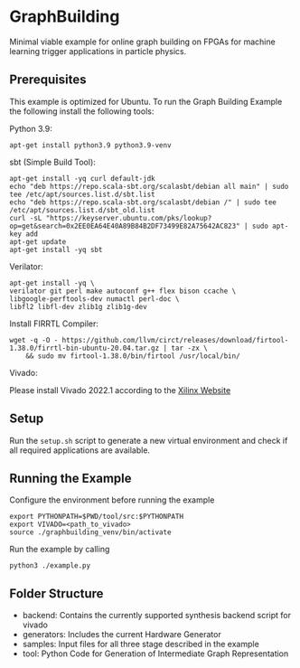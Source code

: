 # GraphBuilding
Minimal viable example for online graph building on FPGAs for machine learning trigger applications in particle physics.

## Prerequisites

This example is optimized for Ubuntu. To run the Graph Building Example the following install the following tools:

Python 3.9:

```
apt-get install python3.9 python3.9-venv
```

sbt (Simple Build Tool):

```
apt-get install -yq curl default-jdk
echo "deb https://repo.scala-sbt.org/scalasbt/debian all main" | sudo tee /etc/apt/sources.list.d/sbt.list
echo "deb https://repo.scala-sbt.org/scalasbt/debian /" | sudo tee /etc/apt/sources.list.d/sbt_old.list
curl -sL "https://keyserver.ubuntu.com/pks/lookup?op=get&search=0x2EE0EA64E40A89B84B2DF73499E82A75642AC823" | sudo apt-key add
apt-get update
apt-get install -yq sbt
```

Verilator:

```
apt-get install -yq \
verilator git perl make autoconf g++ flex bison ccache \
libgoogle-perftools-dev numactl perl-doc \
libfl2 libfl-dev zlib1g zlib1g-dev
```

Install FIRRTL Compiler:

```
wget -q -O - https://github.com/llvm/circt/releases/download/firtool-1.38.0/firrtl-bin-ubuntu-20.04.tar.gz | tar -zx \
    && sudo mv firtool-1.38.0/bin/firtool /usr/local/bin/
```

Vivado:

Please install Vivado 2022.1 according to the [Xilinx Website](https://www.xilinx.com/support/download.html)


## Setup

Run the `setup.sh` script to generate a new virtual environment and check if all required applications are available.

## Running the Example

Configure the environment before running the example

```
export PYTHONPATH=$PWD/tool/src:$PYTHONPATH
export VIVADO=<path_to_vivado>
source ./graphbuilding_venv/bin/activate
```

Run the example by calling

```
python3 ./example.py
```

## Folder Structure

* backend: Contains the currently supported synthesis backend script for vivado
* generators: Includes the current Hardware Generator
* samples: Input files for all three stage described in the example
* tool: Python Code for Generation of Intermediate Graph Representation
